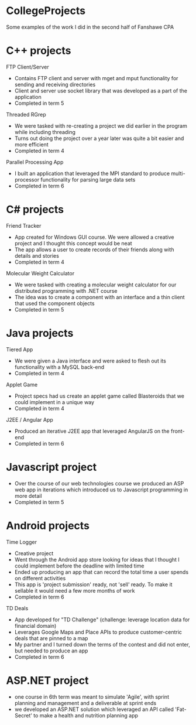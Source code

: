 CollegeProjects
===============

Some examples of the work I did in the second half of Fanshawe CPA

C++ projects
============
FTP Client/Server
- Contains FTP client and server with mget and mput functionality for sending and receiving directories
- Client and server use socket library that was developed as a part of the application
- Completed in term 5

Threaded RGrep
- We were tasked with re-creating a project we did earlier in the program while including threading
- Turns out doing the project over a year later was quite a bit easier and more efficient
- Completed in term 4

Parallel Processing App
- I built an application that leveraged the MPI standard to produce multi-processor functionality for parsing large data sets
- Completed in term 6

C# projects
===========
Friend Tracker
- App created for Windows GUI course. We were allowed a creative project and I thought this concept would be neat
- The app allows a user to create records of their friends along with details and stories
- Completed in term 4

Molecular Weight Calculator
- We were tasked with creating a molecular weight calculator for our distributed programming with .NET course
- The idea was to create a component with an interface and a thin client that used the component objects
- Completed in term 5

Java projects
=============
Tiered App
- We were given a Java interface and were asked to flesh out its functionality with a MySQL back-end
- Completed in term 4

Applet Game
- Project specs had us create an applet game called Blasteroids that we could implement in a unique way
- Completed in term 4

J2EE / Angular App
- Produced an iterative J2EE app that leveraged AngularJS on the front-end
- Completed in term 6

Javascript project
==================
- Over the course of our web technologies course we produced an ASP web app in iterations which introduced us to Javascript programming in more detail
- Completed in term 5

Android projects
===============
Time Logger
- Creative project
- Went through the Android app store looking for ideas that I thought I could implement before the deadline with limited time
- Ended up producing an app that can record the total time a user spends on different activities
- This app is 'project submission' ready, not 'sell' ready. To make it sellable it would need a few more months of work 
- Completed in term 6

TD Deals
- App developed for "TD Challenge" (challenge: leverage location data for financial domain)
- Leverages Google Maps and Place APIs to produce customer-centric deals that are pinned to a map
- My partner and I turned down the terms of the contest and did not enter, but needed to produce an app
- Completed in term 6

ASP.NET project
===============
- one course in 6th term was meant to simulate 'Agile', with sprint planning and management and a deliverable at sprint ends
- we developed an ASP.NET solution which leveraged an API called 'Fat-Secret' to make a health and nutrition planning app
